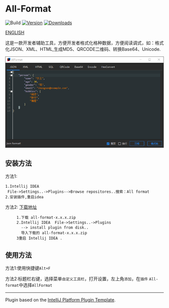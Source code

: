 # All-Format

![Build](https://github.com/iamsxm/all-format/workflows/Build/badge.svg)
[![Version](https://img.shields.io/jetbrains/plugin/v/MARKETPLACE_ID.svg)](https://plugins.jetbrains.com/plugin/MARKETPLACE_ID)
[![Downloads](https://img.shields.io/jetbrains/plugin/d/MARKETPLACE_ID.svg)](https://plugins.jetbrains.com/plugin/MARKETPLACE_ID)

[ENGLISH](https://github.com/iamsxm/all-format/blob/main/README-EN.md)

<!-- Plugin description -->

这是一款开发者辅助工具，方便开发者格式化格种数据，方便阅读调式，如：格式化JSON、XML、HTML,生成MD5、QRCODE二维码、转换Base64、Unicode.

<!-- Plugin description end -->

![示例图片](https://raw.githubusercontent.com/iamsxm/all-format/refs/heads/main/QQ20250120-092224.png)


## 安装方法

方法1:  
~~~
1.Intellij IDEA 
 File->Settings..->Plugins-->Browse repositores..搜索：All format
2.安装插件,重启idea
~~~

方法2: [下载地址](https://github.com/iamsxm/all-format/releases)
~~~
     1.下载 all-format-x.x.x.zip 
     2.Intellij IDEA  File->Settings..->Plugins
       --> install plugin from disk..
       导入下载的 all-format-x.x.x.zip
     3重启 Intellij IDEA .
~~~
## 使用方法
方法1:使用快捷键`Alt+F`

方法2:标题栏右键，选择菜单`自定义工具栏`，打开设置，左上角`添加`，在`插件` `All-format`中选择`AllFormat`

---
Plugin based on the [IntelliJ Platform Plugin Template][template].

[template]: https://github.com/JetBrains/intellij-platform-plugin-template
[docs:plugin-description]: https://plugins.jetbrains.com/docs/intellij/plugin-user-experience.html#plugin-description-and-presentation

